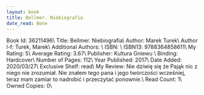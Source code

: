 ```yaml
---
layout: book
title: Bellmer. Niebiografia
date_read: None
---
```


Book Id: 36211496\ 
Title: Bellmer. Niebiografia\ 
Author: Marek Turek\ 
Author l-f: Turek, Marek\ 
Additional Authors: \ 
ISBN: \ 
ISBN13: 9788364858611\ 
My Rating: 5\ 
Average Rating: 3.67\ 
Publisher: Kultura Gniewu \ 
Binding: Hardcover\ 
Number of Pages: 112\ 
Year Published: 2017\ 
Date Added: 2020/03/27\ 
Exclusive Shelf: read\ 
My Review: Nie dziwię się że Pająk nic z niego nie zrozumiał. Nie znałem tego pana i jego twórczości wcześniej, teraz mam zamiar to nadrobić i przeczytać ponownie.\ 
Read Count: 1\ 
Owned Copies: 0\ 

